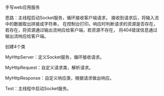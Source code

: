手写web应用服务

思路：主线程启动Socket服务，循环接收客户端请求，
接收到请求后，将输入流中的数据取出拼接成字符串，
在控制台打印。响应时判断请求的资源是否存在，
若存在，将资源通过输出流响应给客户端，若资源不存在，
将404错误信息通过输出流响应给客户端。

创建4个类

MyHttpServer：定义Socket服务，循环接收请求。

MyHttpRequest：自定义请求类，解析请求。

MyHttpResponse：自定义响应类，根据请求做出响应。

Test：主线程中启动Socket服务。

